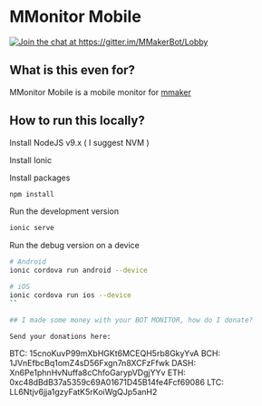 # MMonitor Mobile

<a href="https://gitter.im/MMakerBot/Lobby?utm_source=badge&utm_medium=badge&utm_campaign=pr-badge&utm_content=badge"><img alt="Join the chat at https://gitter.im/MMakerBot/Lobby" src="https://badges.gitter.im/MMakerBot/Lobby.svg"></a>

## What is this even for?

MMonitor Mobile is a mobile monitor for [mmaker](https://gibhub.com/mxaddict/mmaker)

## How to run this locally?

Install NodeJS v9.x ( I suggest NVM )

Install Ionic

Install packages

```bash
npm install
```

Run the development version

```bash
ionic serve
```

Run the debug version on a device

```bash
# Android
ionic cordova run android --device

# iOS
ionic cordova run ios --device
``

## I made some money with your BOT MONITOR, how do I donate?

Send your donations here:

```
BTC:  15cnoKuvP99mXbHGKt6MCEQH5rb8GkyYvA
BCH:  1JVnEfbcBq1omZ4sD56Fxgn7n8XCFzFfwk
DASH: Xn6Pe1phnHvNuffa8cChfoGarypVDgjYYv
ETH:  0xc48dBdB37a5359c69A01671D45B14fe4Fcf69086
LTC:  LL6Ntjv6jja1gzyFatK5rKoiWgQJp5anH2
```
